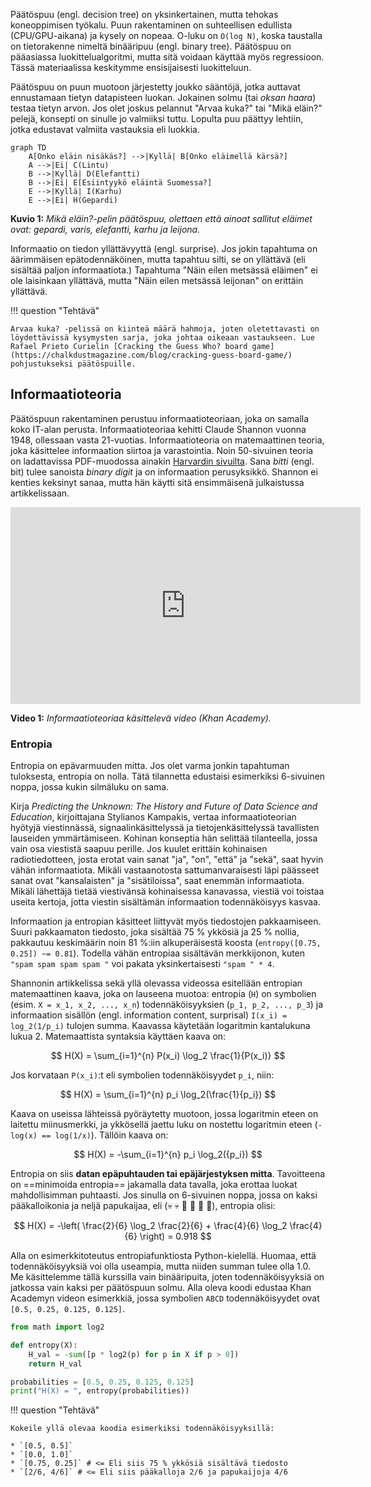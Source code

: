 Päätöspuu (engl. decision tree) on yksinkertainen, mutta tehokas koneoppimisen työkalu. Puun rakentaminen on suhteellisen edullista (CPU/GPU-aikana) ja kysely on nopeaa. O-luku on `O(log N)`, koska taustalla on tietorakenne nimeltä binääripuu (engl. binary tree). Päätöspuu on pääasiassa luokittelualgoritmi, mutta sitä voidaan käyttää myös regressioon. Tässä materiaalissa keskitymme ensisijaisesti luokitteluun.

Päätöspuu on puun muotoon järjestetty joukko sääntöjä, jotka auttavat ennustamaan tietyn datapisteen luokan. Jokainen solmu (tai *oksan haara*) testaa tietyn arvon. Jos olet joskus pelannut "Arvaa kuka?" tai "Mikä eläin?" pelejä, konsepti on sinulle jo valmiiksi tuttu. Lopulta puu päättyy lehtiin, jotka edustavat valmiita vastauksia eli luokkia.

```mermaid
graph TD
    A[Onko eläin nisäkäs?] -->|Kyllä| B[Onko eläimellä kärsä?]
    A -->|Ei| C(Lintu)
    B -->|Kyllä| D(Elefantti)
    B -->|Ei| E[Esiintyykö eläintä Suomessa?]
    E -->|Kyllä| I(Karhu)
    E -->|Ei| H(Gepardi)
```

**Kuvio 1:** *Mikä eläin?-pelin päätöspuu, olettaen että ainoat sallitut eläimet ovat: gepardi, varis, elefantti, karhu ja leijona.*

Informaatio on tiedon yllättävyyttä (engl. surprise). Jos jokin tapahtuma on äärimmäisen epätodennäköinen, mutta tapahtuu silti, se on yllättävä (eli sisältää paljon informaatiota.) Tapahtuma "Näin eilen metsässä eläimen" ei ole laisinkaan yllättävä, mutta "Näin eilen metsässä leijonan" on erittäin yllättävä.

!!! question "Tehtävä"

    Arvaa kuka? -pelissä on kiinteä määrä hahmoja, joten oletettavasti on löydettävissä kysymysten sarja, joka johtaa oikeaan vastaukseen. Lue Rafael Prieto Curielin [Cracking the Guess Who? board game](https://chalkdustmagazine.com/blog/cracking-guess-board-game/) pohjustukseksi päätöspuille.

## Informaatioteoria

Päätöspuun rakentaminen perustuu informaatioteoriaan, joka on samalla koko IT-alan perusta. Informaatioteoriaa kehitti Claude Shannon vuonna 1948, ollessaan vasta 21-vuotias. Informaatioteoria on matemaattinen teoria, joka käsittelee informaation siirtoa ja varastointia. Noin 50-sivuinen teoria on ladattavissa PDF-muodossa ainakin [Harvardin sivuilta](https://people.math.harvard.edu/~ctm/home/text/others/shannon/entropy/entropy.pdf). Sana *bitti* (engl. bit) tulee sanoista *binary digit* ja on informaation perusyksikkö. Shannon ei kenties keksinyt sanaa, mutta hän käytti sitä ensimmäisenä julkaistussa artikkelissaan.

<iframe width="560" height="315" src="https://www.youtube.com/embed/2s3aJfRr9gE?si=uF2c5OOWPjml2rUw" title="YouTube video player" frameborder="0" allow="accelerometer; autoplay; clipboard-write; encrypted-media; gyroscope; picture-in-picture; web-share" referrerpolicy="strict-origin-when-cross-origin" allowfullscreen></iframe>

**Video 1:** *Informaatioteoriaa käsittelevä video (Khan Academy).*

### Entropia

Entropia on epävarmuuden mitta. Jos olet varma jonkin tapahtuman tuloksesta, entropia on nolla. Tätä tilannetta edustaisi esimerkiksi 6-sivuinen noppa, jossa kukin silmäluku on sama. 

Kirja *Predicting the Unknown: The History and Future of Data Science and Education*, kirjoittajana Stylianos Kampakis, vertaa informaatioteorian hyötyjä viestinnässä, signaalinkäsittelyssä ja tietojenkäsittelyssä tavallisten lauseiden ymmärtämiseen. Kohinan konseptia hän selittää tilanteella, jossa vain osa viestistä saapuu perille. Jos kuulet erittäin kohinaisen radiotiedotteen, josta erotat vain sanat "ja", "on", "että" ja "sekä", saat hyvin vähän informaatiota. Mikäli vastaanotosta sattumanvaraisesti läpi päässeet sanat ovat "kansalaisten" ja "sisätiloissa", saat enemmän informaatiota. Mikäli lähettäjä tietää viestivänsä kohinaisessa kanavassa, viestiä voi toistaa useita kertoja, jotta viestin sisältämän informaation todennäköisyys kasvaa.

Informaation ja entropian käsitteet liittyvät myös tiedostojen pakkaamiseen. Suuri pakkaamaton tiedosto, joka sisältää 75 % ykkösiä ja 25 % nollia, pakkautuu keskimäärin noin 81 %:iin alkuperäisestä koosta (`entropy([0.75, 0.25]) ~= 0.81`). Todella vähän entropiaa sisältävän merkkijonon, kuten `"spam spam spam spam "` voi pakata yksinkertaisesti `"spam " * 4`.

Shannonin artikkelissa sekä yllä olevassa videossa esitellään entropian matemaattinen kaava, joka on lauseena muotoa: entropia (`H`) on symbolien (esim. `X = x_1, x_2, ..., x_n`) todennäköisyyksien (`p_1, p_2, ..., p_3`) ja informaation sisällön (engl. information content, surprisal) `I(x_i) = log_2(1/p_i)` tulojen summa. Kaavassa käytetään logaritmin kantalukuna lukua 2. Matemaattista syntaksia käyttäen kaava on:

$$
H(X) = \sum_{i=1}^{n} P(x_i) \log_2 \frac{1}{P(x_i)}
$$

Jos korvataan `P(x_i)`:t eli symbolien todennäköisyydet `p_i`, niin:

$$
H(X) = \sum_{i=1}^{n} p_i \log_2(\frac{1}{p_i})
$$

Kaava on useissa lähteissä pyöräytetty muotoon, jossa logaritmin eteen on laitettu miinusmerkki, ja ykkösellä jaettu luku on nostettu logaritmin eteen (`-log(x) == log(1/x)`). Tällöin kaava on:

$$
H(X) = -\sum_{i=1}^{n} p_i \log_2({p_i})
$$

Entropia on siis **datan epäpuhtauden tai epäjärjestyksen mitta**. Tavoitteena on ==minimoida entropia== jakamalla data tavalla, joka erottaa luokat mahdollisimman puhtaasti. Jos sinulla on 6-sivuinen noppa, jossa on kaksi pääkalloikonia ja neljä papukaijaa, eli (:skull: :skull: :parrot: :parrot: :parrot: :parrot:), entropia olisi:

$$
H(X) = -\left( \frac{2}{6} \log_2 \frac{2}{6} + \frac{4}{6} \log_2 \frac{4}{6} \right) = 0.918
$$

Alla on esimerkkitoteutus entropiafunktiosta Python-kielellä. Huomaa, että todennäköisyyksiä voi olla useampia, mutta niiden summan tulee olla 1.0. Me käsittelemme tällä kurssilla vain binääripuita, joten todennäköisyyksiä on jatkossa vain kaksi per päätöspuun solmu. Alla oleva koodi edustaa Khan Academyn videon esimerkkiä, jossa symbolien `ABCD` todennäköisyydet ovat `[0.5, 0.25, 0.125, 0.125]`.

```python
from math import log2

def entropy(X):
    H_val = -sum([p * log2(p) for p in X if p > 0])
    return H_val

probabilities = [0.5, 0.25, 0.125, 0.125]
print("H(X) = ", entropy(probabilities))
```

!!! question "Tehtävä"

    Kokeile yllä olevaa koodia esimerkiksi todennäköisyyksillä:

    * `[0.5, 0.5]`
    * `[0.0, 1.0]`
    * `[0.75, 0.25]` # <= Eli siis 75 % ykkösiä sisältävä tiedosto
    * `[2/6, 4/6]` # <= Eli siis pääkalloja 2/6 ja papukaijoja 4/6

